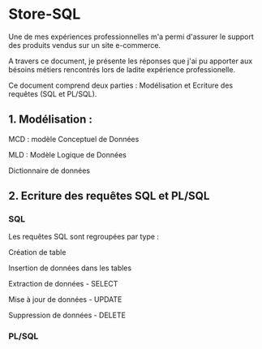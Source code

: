 # Store-SQL

Une de mes expériences professionnelles m'a permi d'assurer le support des produits vendus sur un site e-commerce.

A travers ce document, je présente les réponses que j'ai pu apporter aux bésoins métiers rencontrés lors de ladite expérience professionelle.

Ce document comprend deux parties : Modélisation et Ecriture des requêtes (SQL et PL/SQL).

## 1. Modélisation : 
MCD : modèle Conceptuel de Données

MLD : Modèle Logique de Données

Dictionnaire de données

## 2. Ecriture des requêtes SQL et PL/SQL

### SQL
Les requêtes SQL sont regroupées par type : 

Création de table

Insertion de données dans les tables

Extraction de données - SELECT

Mise à jour de données - UPDATE

Suppression de données - DELETE

### PL/SQL

